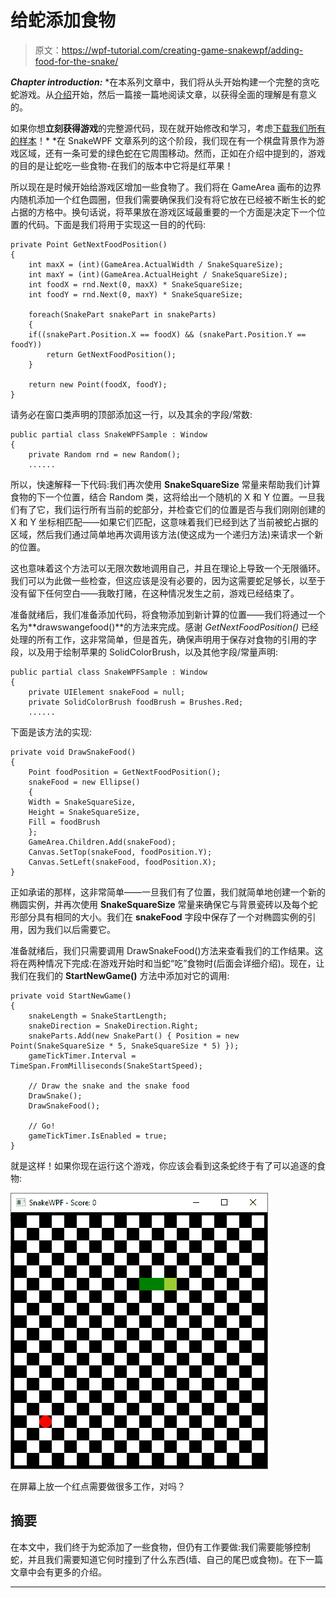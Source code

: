 # 给蛇添加食物

> 原文：<https://wpf-tutorial.com/creating-game-snakewpf/adding-food-for-the-snake/>

***Chapter introduction:*** *在本系列文章中，我们将从头开始构建一个完整的贪吃蛇游戏。从[介绍](https://www.wpf-tutorial.com/creating-game-snakewpf/introduction/)开始，然后一篇接一篇地阅读文章，以获得全面的理解是有意义的。

如果你想**立刻获得游戏**的完整源代码，现在就开始修改和学习，考虑[下载我们所有的样本](https://www.wpf-tutorial.com/download-wpf-tutorial-pdf-with-sample-code/)！*  *在 SnakeWPF 文章系列的这个阶段，我们现在有一个棋盘背景作为游戏区域，还有一条可爱的绿色蛇在它周围移动。然而，正如在介绍中提到的，游戏的目的是让蛇吃一些食物-在我们的版本中它将是红苹果！

所以现在是时候开始给游戏区增加一些食物了。我们将在 GameArea 画布的边界内随机添加一个红色圆圈，但我们需要确保我们没有将它放在已经被不断生长的蛇占据的方格中。换句话说，将苹果放在游戏区域最重要的一个方面是决定下一个位置的代码。下面是我们将用于实现这一目的的代码:

```
private Point GetNextFoodPosition()
{
    int maxX = (int)(GameArea.ActualWidth / SnakeSquareSize);
    int maxY = (int)(GameArea.ActualHeight / SnakeSquareSize);
    int foodX = rnd.Next(0, maxX) * SnakeSquareSize;
    int foodY = rnd.Next(0, maxY) * SnakeSquareSize;

    foreach(SnakePart snakePart in snakeParts)
    {
    if((snakePart.Position.X == foodX) && (snakePart.Position.Y == foodY))
        return GetNextFoodPosition();
    }

    return new Point(foodX, foodY);
}
```

请务必在窗口类声明的顶部添加这一行，以及其余的字段/常数:

```
public partial class SnakeWPFSample : Window
{
    private Random rnd = new Random();
    ......
```

所以，快速解释一下代码:我们再次使用 **SnakeSquareSize** 常量来帮助我们计算食物的下一个位置，结合 Random 类，这将给出一个随机的 X 和 Y 位置。一旦我们有了它，我们运行所有当前的蛇部分，并检查它们的位置是否与我们刚刚创建的 X 和 Y 坐标相匹配——如果它们匹配，这意味着我们已经到达了当前被蛇占据的区域，然后我们通过简单地再次调用该方法(使这成为一个递归方法)来请求一个新的位置。

<input type="hidden" name="IL_IN_ARTICLE">

这也意味着这个方法可以无限次数地调用自己，并且在理论上导致一个无限循环。我们可以为此做一些检查，但这应该是没有必要的，因为这需要蛇足够长，以至于没有留下任何空白——我敢打赌，在这种情况发生之前，游戏已经结束了。

准备就绪后，我们准备添加代码，将食物添加到新计算的位置——我们将通过一个名为**drawswangefood()**的方法来完成。感谢 *GetNextFoodPosition()* 已经处理的所有工作，这非常简单，但是首先，确保声明用于保存对食物的引用的字段，以及用于绘制苹果的 SolidColorBrush，以及其他字段/常量声明:

```
public partial class SnakeWPFSample : Window  
{  
    private UIElement snakeFood = null;  
    private SolidColorBrush foodBrush = Brushes.Red;
    ......
```

下面是该方法的实现:

```
private void DrawSnakeFood()
{
    Point foodPosition = GetNextFoodPosition();
    snakeFood = new Ellipse()
    {
    Width = SnakeSquareSize,
    Height = SnakeSquareSize,
    Fill = foodBrush
    };
    GameArea.Children.Add(snakeFood);
    Canvas.SetTop(snakeFood, foodPosition.Y);
    Canvas.SetLeft(snakeFood, foodPosition.X);
}
```

正如承诺的那样，这非常简单——一旦我们有了位置，我们就简单地创建一个新的椭圆实例，并再次使用 **SnakeSquareSize** 常量来确保它与背景瓷砖以及每个蛇形部分具有相同的大小。我们在 **snakeFood** 字段中保存了一个对椭圆实例的引用，因为我们以后需要它。

准备就绪后，我们只需要调用 DrawSnakeFood()方法来查看我们的工作结果。这将在两种情况下完成:在游戏开始时和当蛇“吃”食物时(后面会详细介绍)。现在，让我们在我们的 **StartNewGame()** 方法中添加对它的调用:

```
private void StartNewGame()
{
    snakeLength = SnakeStartLength;
    snakeDirection = SnakeDirection.Right;
    snakeParts.Add(new SnakePart() { Position = new Point(SnakeSquareSize * 5, SnakeSquareSize * 5) });
    gameTickTimer.Interval = TimeSpan.FromMilliseconds(SnakeStartSpeed);

    // Draw the snake and the snake food
    DrawSnake();
    DrawSnakeFood();

    // Go!        
    gameTickTimer.IsEnabled = true;
}
```

就是这样！如果你现在运行这个游戏，你应该会看到这条蛇终于有了可以追逐的食物:

![](img/e295c2ec2784497c64f5ac30e90e3450.png "SnakeWPF - now with food")

在屏幕上放一个红点需要做很多工作，对吗？

## 摘要

在本文中，我们终于为蛇添加了一些食物，但仍有工作要做:我们需要能够控制蛇，并且我们需要知道它何时撞到了什么东西(墙、自己的尾巴或食物)。在下一篇文章中会有更多的介绍。

* * **